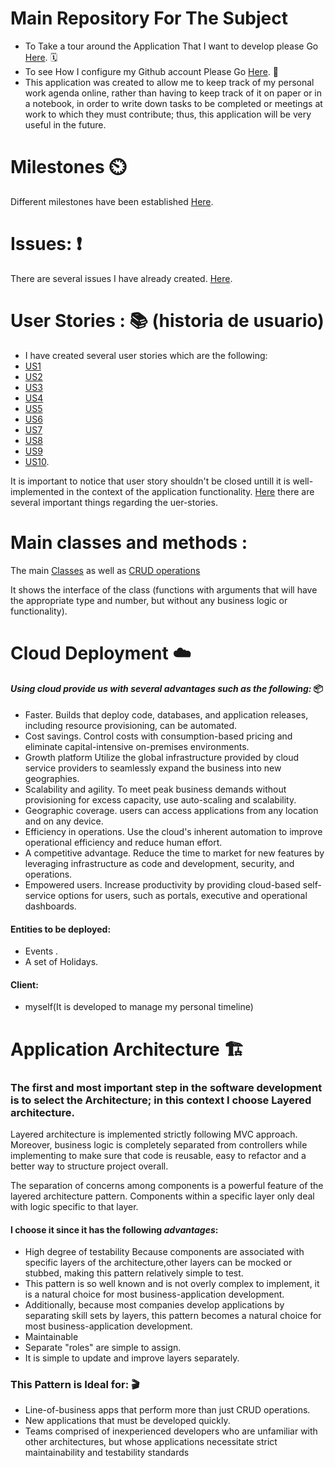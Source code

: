 


# Main Repository For The Subject
- To Take a tour around the Application That I want to develop please Go [Here](https://github.com/khawla-k-banydomi/ActivityScheduler/blob/main/doc/Description.md). 🗓️
- To see How I configure my Github account Please Go [Here](https://github.com/khawla-k-banydomi/ActivityScheduler/blob/main/doc/Configuration.md). 🔧
- This application was created to allow me to keep track of my personal work agenda online, rather than having to keep track of it on paper or in a notebook, in order to write down tasks to be completed or meetings at work to which they must contribute; thus, this application will be very useful in the future.



# Milestones ⏲️
Different milestones have been established [Here](https://github.com/khawla-k-banydomi/ActivityScheduler/milestones).
# Issues: ❗
There are several issues I have already created. [Here](https://github.com/khawla-k-banydomi/ActivityScheduler/issues?q=is%3Aissue+is%3Aclosed).
# User Stories : 📚 (historia de usuario) 
- I have created several user stories which are the following:<br>
- [US1](https://github.com/khawla-k-banydomi/ActivityScheduler/issues/4)<br>
- [US2](https://github.com/khawla-k-banydomi/ActivityScheduler/issues/5)<br>
- [US3](https://github.com/khawla-k-banydomi/ActivityScheduler/issues/6)<br>
- [US4](https://github.com/khawla-k-banydomi/ActivityScheduler/issues/7)<br>
- [US5](https://github.com/khawla-k-banydomi/ActivityScheduler/issues/8)<br>
- [US6](https://github.com/khawla-k-banydomi/ActivityScheduler/issues/9)<br>
- [US7](https://github.com/khawla-k-banydomi/ActivityScheduler/issues/10)<br>
- [US8](https://github.com/khawla-k-banydomi/ActivityScheduler/issues/11)<br>
- [US9](https://github.com/khawla-k-banydomi/ActivityScheduler/issues/12)<br>
- [US10](https://github.com/khawla-k-banydomi/ActivityScheduler/issues/13).

It is important to notice that user story shouldn't be closed untill it is well-implemented in the context of the application functionality.
[Here](https://gist.github.com/seanh/8a5b7b36d5c4fdfcfbd3b42506296968) there are several important things regarding the uer-stories.


# Main classes and methods :
The main [Classes](https://github.com/khawla-k-banydomi/ActivityScheduler/tree/main/src/models) as well as [CRUD operations](https://github.com/khawla-k-banydomi/ActivityScheduler/tree/main/src/Controllers)

It shows the interface of the class (functions with arguments that will have the appropriate type and number, but without any business logic or functionality).


# Cloud Deployment ☁️
#### *Using cloud provide us with several advantages such as the following:* 📦
- Faster. Builds that deploy code, databases, and application releases, including resource provisioning, can be automated.
- Cost savings. Control costs with consumption-based pricing and eliminate capital-intensive on-premises environments.
- Growth platform Utilize the global infrastructure provided by cloud service providers to seamlessly expand the business into new geographies.
- Scalability and agility. To meet peak business demands without provisioning for excess capacity, use auto-scaling and scalability.
- Geographic coverage. users can access applications from any location and on any device.
- Efficiency in operations. Use the cloud's inherent automation to improve operational efficiency and reduce human effort.
- A competitive advantage. Reduce the time to market for new features by leveraging infrastructure as code and development, security, and operations.
- Empowered users. Increase productivity by providing cloud-based self-service options for users, such as portals, executive and operational dashboards.


#### Entities to be deployed:
- Events .
- A set of Holidays.

#### Client:
- myself(It is developed to manage my personal timeline)


 
 # Application Architecture 🏗️
### The first and most important step in the software development is to select the Architecture; in this context I choose Layered architecture.

Layered architecture is implemented strictly following MVC approach. Moreover, business logic is 
completely separated from controllers while implementing to make sure that code is reusable, 
easy to refactor and a better way to structure project overall.

The separation of concerns among components is a powerful feature of the layered architecture pattern.
Components within a specific layer only deal with logic specific to that layer.


#### I choose it since it has the following *advantages*:
- High degree of testability Because components are associated with specific layers of the architecture,other layers can be mocked or stubbed, making this pattern relatively simple to test.
- This pattern is so well known and is not overly complex to implement, it is a natural choice for most business-application development.
- Additionally, because most companies develop applications by separating skill sets by layers, this pattern becomes a natural choice for most business-application development.
- Maintainable
- Separate "roles" are simple to assign.
- It is simple to update and improve layers separately.

### This Pattern is Ideal for:    🎬

- Line-of-business apps that perform more than just CRUD operations.
- New applications that must be developed quickly.
- Teams comprised of inexperienced developers who are unfamiliar with other architectures, but whose applications necessitate strict maintainability and testability standards

 
 
 
